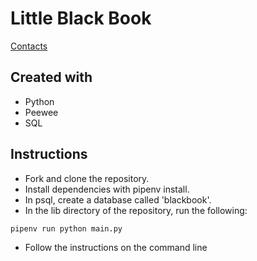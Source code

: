 # Little Black Book

[Contacts](https://raw.githubusercontent.com/tully4school/command-line-project/master/littleblackbook.png "contact list")

## Created with

- Python
- Peewee
- SQL

## Instructions

- Fork and clone the repository.
- Install dependencies with pipenv install.
- In psql, create a database called 'blackbook'.
- In the lib directory of the repository, run the following:

`pipenv run python main.py`

- Follow the instructions on the command line
